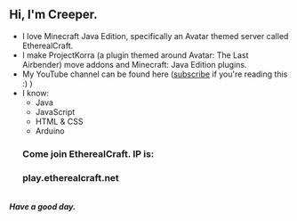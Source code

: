 ## Hi, I'm Creeper.
- I love Minecraft Java Edition, specifically an Avatar themed server called EtherealCraft.
- I make ProjectKorra (a plugin themed around Avatar: The Last Airbender) move addons and Minecraft: Java Edition plugins.
- My YouTube channel can be found here ([subscribe](https://youtube.com/@itscre3per)  if you're reading this :) )
- I know:
    - Java
    - JavaScript
    - HTML & CSS
    - Arduino
  ### Come join EtherealCraft. IP is:
  ### play.etherealcraft.net
\
  ***Have a good day.***












<!---
ItsCre3per/ItsCre3per is a ✨ special ✨ repository because its `README.md` (this file) appears on your GitHub profile.
You can click the Preview link to take a look at your changes.
--->
